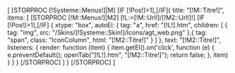 [
	[STORPROC [!Systeme::Menus!]|M]
	[IF [!Pos!]>1],[/IF]{
		title: "[!M::Titre!]",
		items: [
			[STORPROC [!M::Menus!]|M2]
			[!L:=[!M::Url!]/[!M2::Url!]!]
			[IF [!Pos!]>1],[/IF] {
				xtype: "box",
				autoEl: {
					tag: "a",
					href: "[!L!].htm",
					children: [
						{
							tag: "img",
							src: "/Skins/[!Systeme::Skin!]/Icons/agt_web.png"
						},{
							tag: "span",
							class: "IconColumn",
							html: "[!M2::Titre!]"
						}
					]
				},
				text: "[!M2::Titre!]",
				listeners: {
					render: function (item) {
						item.getEl().on('click', function (e) {
							e.preventDefault();
							openTab("[!L!].htm", "[!M2::Titre!]");
							return false;
						}, item)
					}
				}
			}
			[/STORPROC]
		]
	}
	[/STORPROC]
]